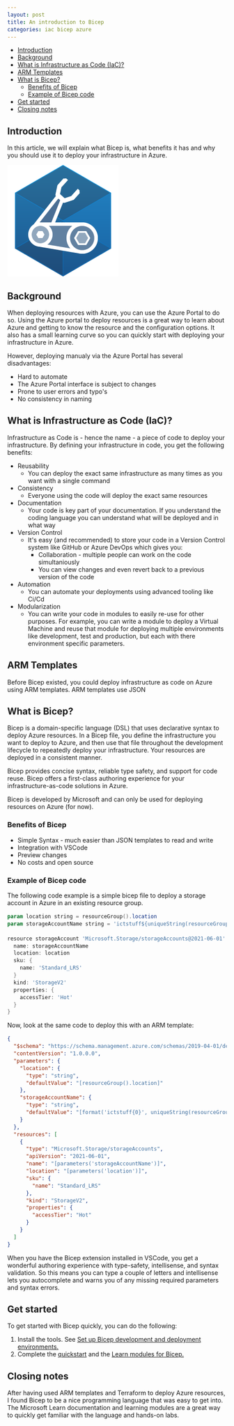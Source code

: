 ```yaml
---
layout: post
title: An introduction to Bicep
categories: iac bicep azure
---
```


- [Introduction](#introduction)
- [Background](#background)
- [What is Infrastructure as Code (IaC)?](#what-is-infrastructure-as-code-iac)
- [ARM Templates](#arm-templates)
- [What is Bicep?](#what-is-bicep)
  - [Benefits of Bicep](#benefits-of-bicep)
  - [Example of Bicep code](#example-of-bicep-code)
- [Get started](#get-started)
- [Closing notes](#closing-notes)


## Introduction

In this article, we will explain what Bicep is, what benefits it has and why you should use it to deploy your infrastructure in Azure.

![Bicep](../assets/images/post_2023-01_Bicep-logo.png)

## Background

When deploying resources with Azure, you can use the Azure Portal to do so. 
Using the Azure portal to deploy resources is a great way to learn about Azure and getting to know the resource and the configuration options. It also has a small learning curve so you can quickly start with deploying your infrastructure in Azure.

However, deploying manualy via the Azure Portal has several disadvantages:

- Hard to automate
- The Azure Portal interface is subject to changes
- Prone to user errors and typo's
- No consistency in naming

## What is Infrastructure as Code (IaC)?

Infrastructure as Code is - hence the name - a piece of code to deploy your infrastructure. By defining your infrastructure in code, you get the following benefits:

- Reusability
  - You can deploy the exact same infrastructure as many times as you want with a single command
- Consistency
  - Everyone using the code will deploy the exact same resources
- Documentation
  - Your code is key part of your documentation. If you understand the coding language you can understand what will be deployed and in what way
- Version Control
  - It's easy (and recommended) to store your code in a Version Control system like GitHub or Azure DevOps which gives you:
    - Collaboration - multiple people can work on the code simultaniously
    - You can view changes and even revert back to a previous version of the code
- Automation
  - You can automate your deployments using advanced tooling like Ci/Cd
- Modularization
  - You can write your code in modules to easily re-use for other purposes. For example, you can write a module to deploy a Virtual Machine and reuse that module for deploying multiple environments like development, test and production, but each with there environment specific parameters.

## ARM Templates

Before Bicep existed, you could deploy infrastructure as code on Azure using ARM templates. ARM templates use JSON 

## What is Bicep?

Bicep is a domain-specific language (DSL) that uses declarative syntax to deploy Azure resources. In a Bicep file, you define the infrastructure you want to deploy to Azure, and then use that file throughout the development lifecycle to repeatedly deploy your infrastructure. Your resources are deployed in a consistent manner.

Bicep provides concise syntax, reliable type safety, and support for code reuse. Bicep offers a first-class authoring experience for your infrastructure-as-code solutions in Azure.

Bicep is developed by Microsoft and can only be used for deploying resources on Azure (for now).

### Benefits of Bicep

- Simple Syntax - much easier than JSON templates to read and write
- Integration with VSCode
- Preview changes
- No costs and open source

### Example of Bicep code

The following code example is a simple bicep file to deploy a storage account in Azure in an existing resource group.

```powershell
param location string = resourceGroup().location
param storageAccountName string = 'ictstuff${uniqueString(resourceGroup().id)}'

resource storageAccount 'Microsoft.Storage/storageAccounts@2021-06-01' = {
  name: storageAccountName
  location: location
  sku: {
    name: 'Standard_LRS'
  }
  kind: 'StorageV2'
  properties: {
    accessTier: 'Hot'
  }
}
```

Now, look at the same code to deploy this with an ARM template:

```json
{
  "$schema": "https://schema.management.azure.com/schemas/2019-04-01/deploymentTemplate.json#",
  "contentVersion": "1.0.0.0",
  "parameters": {
    "location": {
      "type": "string",
      "defaultValue": "[resourceGroup().location]"
    },
    "storageAccountName": {
      "type": "string",
      "defaultValue": "[format('ictstuff{0}', uniqueString(resourceGroup().id))]"
    }
  },
  "resources": [
    {
      "type": "Microsoft.Storage/storageAccounts",
      "apiVersion": "2021-06-01",
      "name": "[parameters('storageAccountName')]",
      "location": "[parameters('location')]",
      "sku": {
        "name": "Standard_LRS"
      },
      "kind": "StorageV2",
      "properties": {
        "accessTier": "Hot"
      }
    }
  ]
}
```

When you have the Bicep extension installed in VSCode, you get a wonderful authoring experience with type-safety, intellisense, and syntax validation. So this means you can type a couple of letters and intellisense lets you autocomplete and warns you of any missing required parameters and syntax errors.

## Get started

To get started with Bicep quickly, you can do the following:

1. Install the tools. See [Set up Bicep development and deployment environments.](https://learn.microsoft.com/en-us/azure/azure-resource-manager/bicep/install)
2. Complete the [quickstart](https://learn.microsoft.com/en-us/azure/azure-resource-manager/bicep/quickstart-create-bicep-use-visual-studio-code) and the [Learn modules for Bicep.](https://learn.microsoft.com/en-us/azure/azure-resource-manager/bicep/learn-bicep)

## Closing notes

After having used ARM templates and Terraform to deploy Azure resources, I found Bicep to be a nice programming language that was easy to get into. The Microsoft Learn documentation and learning modules are a great way to quickly get familiar with the language and hands-on labs.